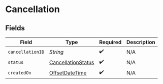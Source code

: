 # Cancellation


## Fields

| Field                                                                                     | Type                                                                                      | Required                                                                                  | Description                                                                               |
| ----------------------------------------------------------------------------------------- | ----------------------------------------------------------------------------------------- | ----------------------------------------------------------------------------------------- | ----------------------------------------------------------------------------------------- |
| `cancellationID`                                                                          | *String*                                                                                  | :heavy_check_mark:                                                                        | N/A                                                                                       |
| `status`                                                                                  | [CancellationStatus](../../models/components/CancellationStatus.md)                       | :heavy_check_mark:                                                                        | N/A                                                                                       |
| `createdOn`                                                                               | [OffsetDateTime](https://docs.oracle.com/javase/8/docs/api/java/time/OffsetDateTime.html) | :heavy_check_mark:                                                                        | N/A                                                                                       |
